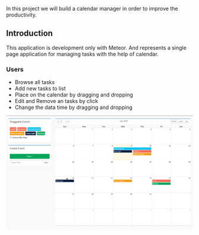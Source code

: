 In this project we will build a calendar manager in order to improve the productivity.

## Introduction

This application is development only with Meteor. And represents a single page application for managing tasks with the help of calendar.

### Users

* Browse all tasks
* Add new tasks to list
* Place on the calendar by dragging and dropping
* Edit and Remove an tasks by click
* Change the data time by dragging and dropping 

![Calendar](https://github.com/noku/small_widgets/blob/master/meteor_task_calendar/img/screen.png)